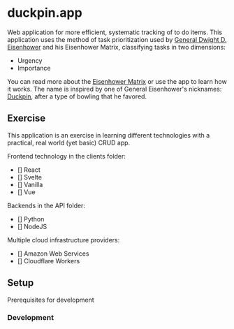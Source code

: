 # duckpin.app
Web application for more efficient, systematic tracking of to do items.  This application uses the method of task prioritization used by [General Dwight D. Eisenhower](https://en.wikipedia.org/wiki/Dwight_D._Eisenhower) and his Eisenhower Matrix, classifying tasks in two dimensions:
- Urgency
- Importance

You can read more about the [Eisenhower Matrix](https://jamesclear.com/eisenhower-box) or use the app to learn how it works.  The name is inspired by one of General Eisenhower's nicknames: [Duckpin](http://www.presidenteisenhower.net/), after a type of bowling that he favored.

## Exercise
This application is an exercise in learning different technologies with a practical, real world (yet basic) CRUD app.  

Frontend technology in the clients folder:
- [] React
- [] Svelte
- [] Vanilla
- [] Vue

Backends in the API folder:
- [] Python 
- [] NodeJS

Multiple cloud infrastructure providers:
- [] Amazon Web Services
- [] Cloudflare Workers

## Setup
Prerequisites for development

### Development

